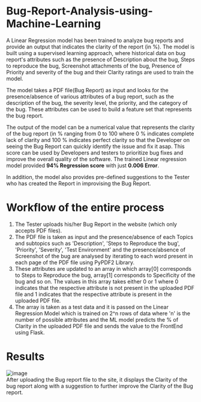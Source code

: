 # Bug-Report-Analysis-using-Machine-Learning

A Linear Regression model has been trained to analyze bug reports and provide an output that indicates the clarity of the report (in %). 
The model is built using a supervised learning approach, where historical data on bug report's attributes such as the presence of Description about the bug, Steps to reproduce the bug, Screenshot attachments of the bug, Presence of Priority and severity of the bug and their Clarity ratings are used to train the model.

The model takes a PDF file(Bug Report) as input and looks for the presence/absence of various attributes of a bug report, such as the description of the bug, the severity level, the priority, and the category of the bug. These attributes can be used to build a feature set that represents the bug report.

The output of the model can be a numerical value that represents the clarity of the bug report (in % ranging from 0 to 100 where 0 % indicates complete lack of clarity and 100 % indicates perfect clarity so that the Developer on seeing the Bug Report can quickly identify the issue and fix it asap. This score can be used by Developers and testers to prioritize bug fixes and improve the overall quality of the software. The trained Linear regression model provided **94% Regression score** with just **0.006 Error**.

In addition, the model also provides pre-defined suggestions to the Tester who has created the Report in improvising the Bug Report.

# Workflow of the entire process
1) The Tester uploads his/her Bug Report in the website (which only accepts PDF files).
2) The PDF file is taken as input and the presence/absence of each Topics and subtopics such as 'Description', 'Steps to Reproduce the bug', 'Priority', 'Severity', 'Test Environment' and the presence/absence of Screenshot of the bug are analysed by iterating to each word present in each page of the PDF file using PyPDF2 Library.
3) These attributes are updated to an array in which array[0] corresponds to Steps to Reproduce the bug, array[1] corresponds to Specificity of the bug and so on. The values in this array takes either 0 or 1 where 0 indicates that the respective attribute is not present in the uploaded PDF file and 1 indicates that the respective attribute is present in the uploaded PDF file.
4) The array is taken as a test data and it is passed on the Linear Regression Model which is trained on 2^n rows of data where 'n' is the number of possible attributes and the ML model predicts the % of Clarity in the uploaded PDF file and sends the value to the FrontEnd using Flask. 

# Results
![image](https://github.com/Vimalan-S/Bug-Report-Analysis-using-Machine-Learning/assets/105377221/fe2f3681-9e6f-48dc-8641-054e6f7124d5)
<br> After uploading the Bug report file to the site, it displays the Clarity of the bug report along with a suggestion to further improve the Clarity of the Bug report.


